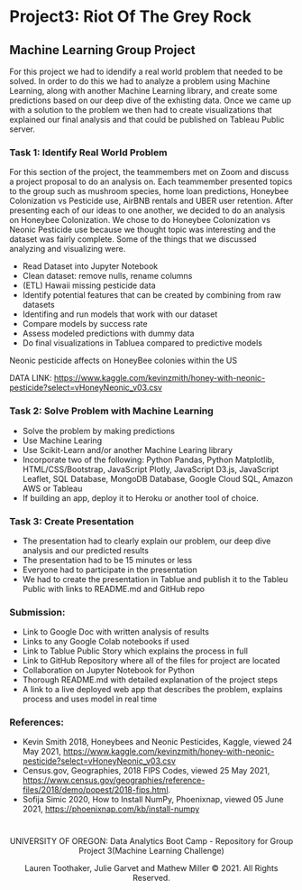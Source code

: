 # Project3: Riot Of The Grey Rock

## Machine Learning Group Project

For this project we had to idendify a real world problem that needed to be solved. In order to do this we had to analyze a problem using Machine Learning, along with another Machine Learning library, and create some predictions based on our deep dive of the exhisting data. Once we came up with a solution to the problem we then had to create visualizations that explained our final analysis and that could be published on Tableau Public server. 

### Task 1: Identify Real World Problem
For this section of the project, the teammembers met on Zoom and discuss a project proposal to do an analysis on. Each teammember presented topics to the group such as mushroom species, home loan predictions, Honeybee Colonization vs Pesticide use, AirBNB rentals and UBER user retention. After presenting each of our ideas to one another, we decided to do an analysis on Honeybee Colonization. We chose to do Honeybee Colonization vs Neonic Pesticide use because we thought topic was interesting and the dataset was fairly complete. Some of the things that we discussed analyzing and visualizing were. 
* Read Dataset into Jupyter Notebook
* Clean dataset: remove nulls, rename columns
* (ETL) Hawaii missing pesticide data
* Identify potential features that can be created by combining from raw datasets
* Identifing and run models that work with our dataset
* Compare models by success rate
* Assess modeled predictions with dummy data
* Do final visualizations in Tabluea compared to predictive models

Neonic pesticide affects on HoneyBee colonies within the US

DATA LINK: https://www.kaggle.com/kevinzmith/honey-with-neonic-pesticide?select=vHoneyNeonic_v03.csv

### Task 2: Solve Problem with Machine Learning
* Solve the problem by making predictions
* Use Machine Learing
* Use Scikit-Learn and/or another Machine Learing library
* Incorporate two of the following: Python Pandas, Python Matplotlib, HTML/CSS/Bootstrap, JavaScript Plotly, JavaScript D3.js, JavaScript Leaflet, SQL Database, MongoDB Database, Google Cloud SQL, Amazon AWS or Tableau
* If building an app, deploy it to Heroku or another tool of choice.

### Task 3: Create Presentation
* The presentation had to clearly explain our problem, our deep dive analysis and our predicted results
* The presentation had to be 15 minutes or less
* Everyone had to participate in the presentation
* We had to create the presentation in Tablue and publish it to the Tableu Public with links to README.md and GitHub repo

### Submission:
* Link to Google Doc with written analysis of results
* Links to any Google Colab notebooks if used
* Link to Tablue Public Story which explains the process in full
* Link to GitHub Repository where all of the files for project are located
* Collaboration on Jupyter Notebook for Python
* Thorough README.md with detailed explanation of the project steps 
* A link to a live deployed web app that describes the problem, explains process and uses model in real time

### References:
* Kevin Smith 2018, Honeybees and Neonic Pesticides, Kaggle, viewed 24 May 2021, <https://www.kaggle.com/kevinzmith/honey-with-neonic-pesticide?select=vHoneyNeonic_v03.csv>
* Census.gov, Geographies, 2018 FIPS Codes, viewed 25 May 2021, <https://www.census.gov/geographies/reference-files/2018/demo/popest/2018-fips.html>. 
* Sofija Simic 2020, How to Install NumPy, Phoenixnap, viewed 05 June 2021, <https://phoenixnap.com/kb/install-numpy>
#
#
<p align="center">
UNIVERSITY OF OREGON: Data Analytics Boot Camp - Repository for Group Project 3(Machine Learning Challenge)
</p>
<p align="center">
Lauren Toothaker, Julie Garvet and Mathew Miller © 2021. All Rights Reserved.
</p>
